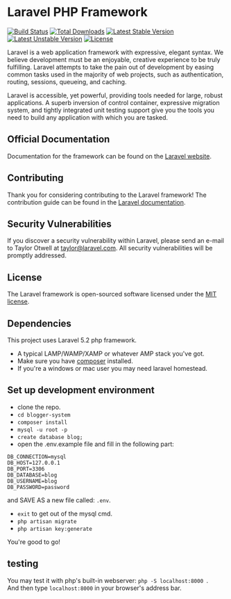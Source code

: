 # Laravel PHP Framework

[![Build Status](https://travis-ci.org/laravel/framework.svg)](https://travis-ci.org/laravel/framework)
[![Total Downloads](https://poser.pugx.org/laravel/framework/d/total.svg)](https://packagist.org/packages/laravel/framework)
[![Latest Stable Version](https://poser.pugx.org/laravel/framework/v/stable.svg)](https://packagist.org/packages/laravel/framework)
[![Latest Unstable Version](https://poser.pugx.org/laravel/framework/v/unstable.svg)](https://packagist.org/packages/laravel/framework)
[![License](https://poser.pugx.org/laravel/framework/license.svg)](https://packagist.org/packages/laravel/framework)

Laravel is a web application framework with expressive, elegant syntax. We believe development must be an enjoyable, creative experience to be truly fulfilling. Laravel attempts to take the pain out of development by easing common tasks used in the majority of web projects, such as authentication, routing, sessions, queueing, and caching.

Laravel is accessible, yet powerful, providing tools needed for large, robust applications. A superb inversion of control container, expressive migration system, and tightly integrated unit testing support give you the tools you need to build any application with which you are tasked.

## Official Documentation

Documentation for the framework can be found on the [Laravel website](http://laravel.com/docs).

## Contributing

Thank you for considering contributing to the Laravel framework! The contribution guide can be found in the [Laravel documentation](http://laravel.com/docs/contributions).

## Security Vulnerabilities

If you discover a security vulnerability within Laravel, please send an e-mail to Taylor Otwell at taylor@laravel.com. All security vulnerabilities will be promptly addressed.

## License

The Laravel framework is open-sourced software licensed under the [MIT license](http://opensource.org/licenses/MIT).

## Dependencies
This project uses Laravel 5.2 php framework.
* A typical LAMP/WAMP/XAMP or whatever AMP stack you've got.
* Make sure you have [composer](https://getcomposer.org) installed.
* If you're a windows or mac user you may need laravel homestead.

## Set up development environment
* clone the repo.
* `cd blogger-system`
* `composer install`
* `mysql -u root -p`
* `create database blog;`
* open the .env.example file and fill in the following part:
```
DB_CONNECTION=mysql
DB_HOST=127.0.0.1
DB_PORT=3306
DB_DATABASE=blog
DB_USERNAME=blog
DB_PASSWORD=password
```
and SAVE AS a new file called: `.env`.
* `exit` to get out of the mysql cmd.
* `php artisan migrate`
* `php artisan key:generate`

You're good to go!

## testing
You may test it with php's built-in webserver: `php -S localhost:8000 `. <br/>
And then type `localhost:8000` in your browser's address bar.
